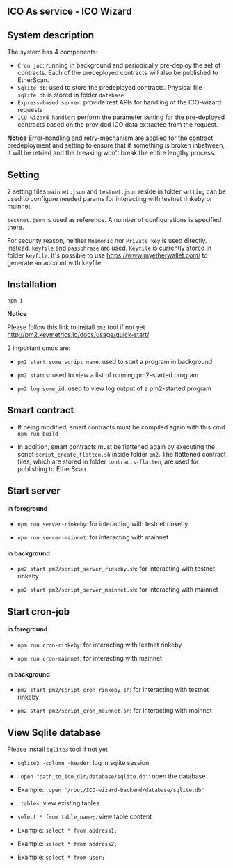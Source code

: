 ## ICO As service - ICO Wizard

## System description

The system has 4 components:

- `Cron job`: running in background and periodically pre-deploy the set of contracts. Each of the predeployed contracts will also be published to EtherScan.
- `Sqlite db`: used to store the predeployed contracts. Physical file `sqlite.db` is stored in folder `database`
- `Express-based server`: provide rest APIs for handling of the ICO-wizard requests
- `ICO-wizard handler`: perform the parameter setting for the pre-deployed contracts based on the provided ICO data extracted from the request.

**Notice**
Error-handling and retry-mechanism are applied for the contract predeployment and setting to ensure that if something is broken inbetween, it will be retried and the breaking won't break the entire lengthy process.


## Setting

2 setting files `mainnet.json` and `testnet.json` reside in folder `setting`
can be used to configure needed params for interacting with testnet rinkeby or mainnet.

`testnet.json` is used as reference. A number of configurations is specified there.

For security reason, neither `Mnemonic` nor `Private key` is used directly.
Instead, `keyfile` and `passphrase` are used.
`Keyfile` is currently stored in folder `keyfile`.
It's possible to use https://www.myetherwallet.com/ to generate an account with keyfile

## Installation

`npm i`

**Notice**

Please follow this link to install `pm2` tool if not yet
http://pm2.keymetrics.io/docs/usage/quick-start/

2 important cmds are:

- `pm2 start some_script_name`: used to start a program in background

- `pm2 status`: used to view a list of running pm2-started program

- `pm2 log some_id`: used to view log output of a pm2-started program

## Smart contract

- If being modified, smart contracts must be compiled again with this cmd `npm run build`

- In addition, smart contracts must be flattened again by executing the script `script_create_flatten.sh` inside folder `pm2`. The flattened contract files, which are stored in folder `contracts-flatten`, are used for publishing to EtherScan.


## Start server

#### in foreground

- `npm run server-rinkeby`: for interacting with testnet rinkeby

- `npm run server-mainnet`: for interacting with mainnet

#### in background

- `pm2 start pm2/script_server_rinkeby.sh`: for interacting with testnet rinkeby

- `pm2 start pm2/script_server_mainnet.sh`: for interacting with mainnet

## Start cron-job

#### in foreground

- `npm run cron-rinkeby`: for interacting with testnet rinkeby

- `npm run cron-mainnet`: for interacting with mainnet

#### in background

- `pm2 start pm2/script_cron_rinkeby.sh`: for interacting with testnet rinkeby

- `pm2 start pm2/script_cron_mainnet.sh`: for interacting with mainnet

## View Sqlite database

Please install `sqlite3` tool if not yet

- `sqlite3 -column -header`: log in sqlite session

- `.open "path_to_ico_dir/database/sqlite.db"`: open the database

- Example: `.open "/root/ICO-wizard-backend/database/sqlite.db"`

- `.tables`: view existing tables

- `select * from table_name;`: view table content

- Example: `select * from address1;`

- Example: `select * from address2;`

- Example: `select * from user;`
